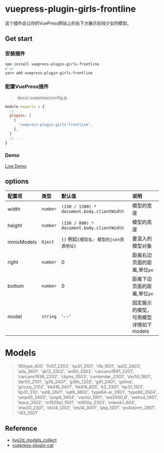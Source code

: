 # vuepress-plugin-girls-frontline

这个插件会让你的VuePress网站上的右下方展示前线少女的模型。

## Get start
### 安装插件
```sh
npm install vuepress-plugin-girls-frontline
# or
yarn add vuepress-plugin-girls-frontline
```
### 配置VuePress插件
> docs/.vuepress/config.js
```js
module.exports = {
  // ...
  plugins: [
    [
      'vuepress-plugin-girls-frontline',
    ],
  ]
  // ...
}
```
### Demo
[ Live Demo ](http://xujian.site/vuepress-plugin-girls-frontline/)


## options
| 配置项      | 类型     | 默认值                                     | 说明                                   |
| :---------- | :------- | :----------------------------------------- | :------------------------------------- |
| width       | `number` | `(150 / 1300) * document.body.clientWidth` | 模型的宽度                             |
| height      | `number` | `(150 / 800) * document.body.clientWidth`  | 模型的高度                             |
| minixModels | `Oject`  | `{}` 例如`{模型名: 模型的json资源地址}`    | 要混入的模型对象                       |
| right       | `number` | 0                                          | 距离右边页面的距离,单位`px`            |
| bottom      | `number` | 0                                          | 距离下边页面的距离,单位`px`            |
| model       | `string` | '--'                                       | 固定展示的模型，可用模型详情如下models |

# Models

> '95type_405', 'fn57_2203', 'kp31_3101', 'rfb_1601', 'aa12_2403', 'ads_3601', 'ak12_3302', 'an94_3303', 'carcano1891_2201', 'carcano1938_2202', 'cbjms_3503', 'contender_2302', 'dsr50_1801', 'dsr50_2101', 'g36_2407', 'g36c_1202', 'g41_2401', 'gelina', 'grizzly_2102', 'hk416_3401', 'hk416_805', 'k2_3301', 'kp31_1103', 'kp31_310', 'sat8_2601', 'sat8_3602', 'type64-ar_2901', 'type88_3504', 'ump45_3403', 'ump9_3404', 'vector_1901', 'wa2000_6', 'welrod_1401', 'lewis_3502', 'm1928a1_1501', 'm950a_2303', 'mlemk1_604', 'ntw20_2301', 'ots14_1203', 'ots14_3001', 'pkp_1201', 'px4storm_2801', 'r93_3501'

## Reference

- [ live2d_models_collect ](https://gitee.com/rao_she/live2d_models_collect)  
- [ vuepress-plugin-cat ](https://github.com/QiShaoXuan/vuepress-plugin-cat)

